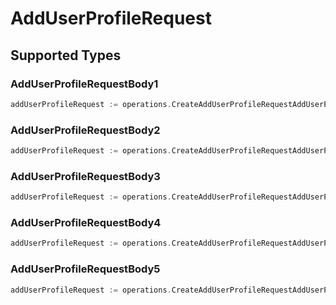# AddUserProfileRequest


## Supported Types

### AddUserProfileRequestBody1

```go
addUserProfileRequest := operations.CreateAddUserProfileRequestAddUserProfileRequestBody1(operations.AddUserProfileRequestBody1{/* values here */})
```

### AddUserProfileRequestBody2

```go
addUserProfileRequest := operations.CreateAddUserProfileRequestAddUserProfileRequestBody2(operations.AddUserProfileRequestBody2{/* values here */})
```

### AddUserProfileRequestBody3

```go
addUserProfileRequest := operations.CreateAddUserProfileRequestAddUserProfileRequestBody3(operations.AddUserProfileRequestBody3{/* values here */})
```

### AddUserProfileRequestBody4

```go
addUserProfileRequest := operations.CreateAddUserProfileRequestAddUserProfileRequestBody4(operations.AddUserProfileRequestBody4{/* values here */})
```

### AddUserProfileRequestBody5

```go
addUserProfileRequest := operations.CreateAddUserProfileRequestAddUserProfileRequestBody5(operations.AddUserProfileRequestBody5{/* values here */})
```

